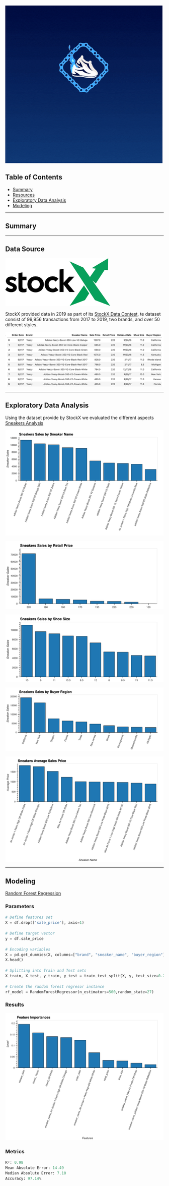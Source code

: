 ![Crypto Sneaks Logo](images/CryptoSneaks.gif)

## Table of Contents

* [Summary](#summary)
* [Resources](#resources)
* [Exploratory Data Analysis](#exploratory-data-analysis) 
* [Modeling](#modeling)
---
## Summary

---
## Data Source 
![Stockx_image](images/stockxlogo.png)

StockX provided data in 2019 as part of its [StockX Data Contest](https://stockx.com/news/the-2019-data-contest/), te dataset consist of 99,956 transactions from 2017 to 2019, two brands, and over 50 different styles. 

![data_source](MarketAnalysis/media/data_source.png)

---
## Exploratory Data Analysis
Using the dataset provide by StockX we evaluated the different aspects 
[Sneakers Analysis](MarketAnalysis/notebooks/Sneakers_Data_Analysis.ipynb)

![by_name](MarketAnalysis/media/by_name.png)


![by_retail_price](MarketAnalysis/media/by_retail_price.png)


![by_shoe_size](MarketAnalysis/media/by_shoe_size.png)


![by_region](MarketAnalysis/media/by_region.png)


![avg_sale_price](MarketAnalysis/media/avg_sale_price.png)

---
## Modeling
[Random Forest Regression](MarketAnalysis/notebooks/Random_Forest_Regression.ipynb)

### Parameters
```python
# Define features set
X = df.drop(['sale_price'], axis=1)

# Define target vector
y = df.sale_price

# Encoding variables
X = pd.get_dummies(X, columns=["brand", "sneaker_name", "buyer_region"])
X.head()

# Splitting into Train and Test sets
X_train, X_test, y_train, y_test = train_test_split(X, y, test_size=0.2, random_state = 27)

# Create the random forest regresor instance
rf_model = RandomForestRegressor(n_estimators=500,random_state=27)
```

### Results
![feature_importances](MarketAnalysis/media/feature_importance.png)

### Metrics
```python
R²: 0.98
Mean Absolute Error: 14.49
Median Absolute Error: 7.10
Accuracy: 97.14%
```